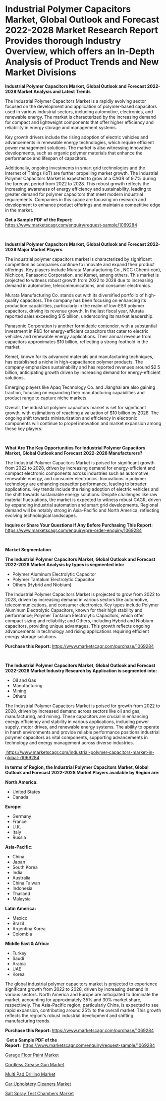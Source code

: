 <p><h1>Industrial Polymer Capacitors Market, Global Outlook and Forecast 2022-2028 Market Research Report Provides thorough Industry Overview, which offers an In-Depth Analysis of Product Trends and New Market Divisions</h1></p><p><strong>Industrial Polymer Capacitors Market, Global Outlook and Forecast 2022-2028 Market Analysis and Latest Trends</strong></p>
<p><p>The Industrial Polymer Capacitors Market is a rapidly evolving sector focused on the development and application of polymer-based capacitors used in various industrial sectors, including automotive, electronics, and renewable energy. The market is characterized by the increasing demand for compact and lightweight components that offer higher efficiency and reliability in energy storage and management systems. </p><p>Key growth drivers include the rising adoption of electric vehicles and advancements in renewable energy technologies, which require efficient power management solutions. The market is also witnessing innovative developments, such as organic polymer materials that enhance the performance and lifespan of capacitors. </p><p>Additionally, ongoing investments in smart grid technologies and the Internet of Things (IoT) are further propelling market growth. The Industrial Polymer Capacitors Market is expected to grow at a CAGR of 9.7% during the forecast period from 2022 to 2028. This robust growth reflects the increasing awareness of energy efficiency and sustainability, leading to greater demand for polymer capacitors that meet modern industrial requirements. Companies in this space are focusing on research and development to enhance product offerings and maintain a competitive edge in the market.</p></p>
<p><strong>Get a Sample PDF of the Report:&nbsp;</strong> <a href="https://www.marketscagr.com/enquiry/request-sample/1069284">https://www.marketscagr.com/enquiry/request-sample/1069284</a></p>
<p>&nbsp;</p>
<p><strong>Industrial Polymer Capacitors Market, Global Outlook and Forecast 2022-2028 Major Market Players</strong></p>
<p><p>The industrial polymer capacitors market is characterized by significant competition as companies continue to innovate and expand their product offerings. Key players include Murata Manufacturing Co., NCC (Chemi-con), Nichicon, Panasonic Corporation, and Kemet, among others. This market is projected to witness robust growth from 2022 to 2028 due to increasing demand in automotive, telecommunications, and consumer electronics.</p><p>Murata Manufacturing Co. stands out with its diversified portfolio of high-quality capacitors. The company has been focusing on enhancing its production capabilities, particularly in the realm of low-ESR polymer capacitors, driving its revenue growth. In the last fiscal year, Murata reported sales exceeding $15 billion, underscoring its market leadership.</p><p>Panasonic Corporation is another formidable contender, with a substantial investment in R&D for energy-efficient capacitors that cater to electric vehicles and renewable energy applications. Their annual revenue from capacitors approximates $10 billion, reflecting a strong foothold in the market.</p><p>Kemet, known for its advanced materials and manufacturing techniques, has established a niche in high-capacitance polymer products. The company emphasizes sustainability and has reported revenues around $2.5 billion, anticipating growth driven by increasing demand for energy-efficient solutions.</p><p>Emerging players like Apaq Technology Co. and Jianghai are also gaining traction, focusing on expanding their manufacturing capabilities and product range to capture niche markets.</p><p>Overall, the industrial polymer capacitors market is set for significant growth, with estimations of reaching a valuation of $10 billion by 2028. The ongoing shift towards miniaturization and efficiency in electronic components will continue to propel innovation and market expansion among these key players.</p></p>
<p>&nbsp;</p>
<p><strong>What Are The Key Opportunities For Industrial Polymer Capacitors Market, Global Outlook and Forecast 2022-2028 Manufacturers?</strong></p>
<p><p>The Industrial Polymer Capacitors Market is poised for significant growth from 2022 to 2028, driven by increasing demand for energy-efficient and compact electronic components across industries such as automotive, renewable energy, and consumer electronics. Innovations in polymer technology are enhancing capacitor performance, leading to broader applications. Key trends include the rising adoption of electric vehicles and the shift towards sustainable energy solutions. Despite challenges like raw material fluctuations, the market is expected to witness robust CAGR, driven by expanding industrial automation and smart grid developments. Regional demand will be notably strong in Asia-Pacific and North America, reflecting evolving technological landscapes.</p></p>
<p><strong>Inquire or Share Your Questions If Any Before Purchasing This Report:</strong> <a href="https://www.marketscagr.com/enquiry/pre-order-enquiry/1069284">https://www.marketscagr.com/enquiry/pre-order-enquiry/1069284</a></p>
<p>&nbsp;</p>
<p><strong>Market Segmentation</strong></p>
<p><strong>The Industrial Polymer Capacitors Market, Global Outlook and Forecast 2022-2028 Market Analysis by types is segmented into:</strong></p>
<p><ul><li>Polymer Aluminum Electrolytic Capacitor</li><li>Polymer Tantalum Electrolytic Capacitor</li><li>Others (Hybrid and Niobium)</li></ul></p>
<p><p>The Industrial Polymer Capacitors Market is projected to grow from 2022 to 2028, driven by increasing demand in various sectors like automotive, telecommunications, and consumer electronics. Key types include Polymer Aluminum Electrolytic Capacitors, known for their high stability and performance; Polymer Tantalum Electrolytic Capacitors, which offer compact sizing and reliability; and Others, including Hybrid and Niobium capacitors, providing unique advantages. This growth reflects ongoing advancements in technology and rising applications requiring efficient energy storage solutions.</p></p>
<p><strong>Purchase this Report:&nbsp;</strong><a href="https://www.marketscagr.com/purchase/1069284">https://www.marketscagr.com/purchase/1069284</a></p>
<p>&nbsp;</p>
<p><strong>The Industrial Polymer Capacitors Market, Global Outlook and Forecast 2022-2028 Market Industry Research by Application is segmented into:</strong></p>
<p><ul><li>Oil and Gas</li><li>Manufacturing</li><li>Mining</li><li>Others</li></ul></p>
<p><p>The Industrial Polymer Capacitors Market is poised for growth from 2022 to 2028, driven by increased demand across sectors like oil and gas, manufacturing, and mining. These capacitors are crucial in enhancing energy efficiency and stability in various applications, including power supply, motor drives, and renewable energy systems. The ability to operate in harsh environments and provide reliable performance positions industrial polymer capacitors as vital components, supporting advancements in technology and energy management across diverse industries.</p></p>
<p><a href="https://www.marketscagr.com/industrial-polymer-capacitors-market-in-global-r1069284">&nbsp;https://www.marketscagr.com/industrial-polymer-capacitors-market-in-global-r1069284</a></p>
<p><strong>In terms of Region, the Industrial Polymer Capacitors Market, Global Outlook and Forecast 2022-2028 Market Players available by Region are:</strong></p>
<p>
    <p> <strong> North America: </strong>
        <ul>
            <li>United States</li>
            <li>Canada</li>
        </ul>
        </p> 
    <p> <strong> Europe: </strong>
        <ul>
            <li>Germany</li>
            <li>France</li>
            <li>U.K.</li>
            <li>Italy</li>
            <li>Russia</li>
        </ul>
        </p> 
    <p> <strong> Asia-Pacific: </strong>
        <ul>
            <li>China</li>
            <li>Japan</li>
            <li>South Korea</li>
            <li>India</li>
            <li>Australia</li>
            <li>China Taiwan</li>
            <li>Indonesia</li>
            <li>Thailand</li>
            <li>Malaysia</li>
        </ul>
        </p> 
    <p> <strong> Latin America: </strong>
        <ul>
            <li>Mexico</li>
            <li>Brazil</li>
            <li>Argentina Korea</li>
            <li>Colombia</li>
        </ul>
        </p> 
    <p> <strong> Middle East & Africa: </strong>
        <ul>
            <li>Turkey</li>
            <li>Saudi</li>
            <li>Arabia</li>
            <li>UAE</li>
            <li>Korea</li>
        </ul>
    </p>
    </p>
<p><p>The global industrial polymer capacitors market is projected to experience significant growth from 2022 to 2028, driven by increasing demand in various sectors. North America and Europe are anticipated to dominate the market, accounting for approximately 35% and 30% market share, respectively. The Asia-Pacific region, particularly China, is expected to see rapid expansion, contributing around 25% to the overall market. This growth reflects the region's robust industrial development and shifting manufacturing trends.</p></p>
<p><strong>Purchase this Report: </strong><a href="https://www.marketscagr.com/purchase/1069284">https://www.marketscagr.com/purchase/1069284</a></p>
<p>&nbsp;<strong>Get a Sample PDF of the Report:&nbsp;&nbsp;</strong><a href="https://www.marketscagr.com/enquiry/request-sample/1069284">https://www.marketscagr.com/enquiry/request-sample/1069284</a></p>
<p><strong></strong></p>
<p><p><a href="https://issuu.com/reportprime-2/docs/garage-floor-paint-market-size-2030_86c43ec1224706">Garage Floor Paint Market</a></p><p><a href="https://medium.com/@warren.edmunds45645/the-cordless-grease-gun-market-has-experienced-impressive-growth-in-recent-years-expanding-its-60cc9a1b8b20">Cordless Grease Gun Market</a></p><p><a href="https://medium.com/@warren.edmunds45645/this-multi-pad-drilling-market-research-report-evaluates-the-key-market-trends-drivers-and-d778484c79d3">Multi Pad Drilling Market</a></p><p><a href="https://issuu.com/reportprime-2/docs/car-upholstery-cleaners-market-size_def1e2e21045ca">Car Upholstery Cleaners Market</a></p><p><a href="https://www.linkedin.com/pulse/salt-spray-test-chambers-market-share-analysis-growth-trends-gkfbf?trackingId=UcAYMEa8RvOiSyN7Fibo3A%3D%3D">Salt Spray Test Chambers Market</a></p></p>